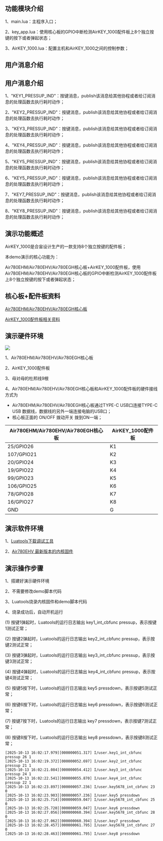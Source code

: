 ## 功能模块介绍

1、main.lua：主程序入口；

2、key_app.lua：使用核心板的GPIO中断检测AirKEY_1000配件板上8个独立按键的按下或者弹起状态；

3、AirKEY_1000.lua：配置主机和AirKEY_1000之间的控制参数；

## 用户消息介绍

## 用户消息介绍

1、"KEY1_PRESSUP_IND"：按键消息，publish该消息给其他协程或者给订阅消息的处理函数去执行耗时动作；

2、"KEY2_PRESSUP_IND"：按键消息，publish该消息给其他协程或者给订阅消息的处理函数去执行耗时动作；

3、"KEY3_PRESSUP_IND"：按键消息，publish该消息给其他协程或者给订阅消息的处理函数去执行耗时动作；

4、"KEY4_PRESSUP_IND"：按键消息，publish该消息给其他协程或者给订阅消息的处理函数去执行耗时动作；

5、"KEY5_PRESSUP_IND"：按键消息，publish该消息给其他协程或者给订阅消息的处理函数去执行耗时动作；

6、"KEY5_PRESSUP_IND"：按键消息，publish该消息给其他协程或者给订阅消息的处理函数去执行耗时动作；

7、"KEY7_PRESSUP_IND"：按键消息，publish该消息给其他协程或者给订阅消息的处理函数去执行耗时动作；

8、"KEY8_PRESSUP_IND"：按键消息，publish该消息给其他协程或者给订阅消息的处理函数去执行耗时动作；

## 演示功能概述

AirKEY_1000是合宙设计生产的一款支持8个独立按键的配件板；

本demo演示的核心功能为：

Air780EHM/Air780EHV/Air780EGH核心板+AirKEY_1000配件板，使用Air780EHM/Air780EHV/Air780EGH核心板的GPIO中断检测AirKEY_1000配件板上8个独立按键的按下或者弹起状态；


## 核心板+配件板资料

[Air780EHM/Air780EHV/Air780EGH核心板](https://docs.openluat.com/air780ehv/product/shouce/)

[AirKEY_1000配件板相关资料](https://docs.openluat.com/accessory/AirKEY_1000/)


## 演示硬件环境

![](https://docs.openluat.com/accessory/AirKEY_1000/image/Air780EHV_connection.jpg)

1、Air780EHM/Air780EHV/Air780EGH核心板

2、AirKEY_1000配件板

3、母对母的杜邦线9根

4、Air780EHM/Air780EHV/Air780EGH核心板和AirKEY_1000配件板的硬件接线方式为

- Air780EHM/Air780EHV/Air780EGH核心板通过TYPE-C USB口连接TYPE-C USB 数据线，数据线的另外一端连接电脑的USB口；
- 核心板正面的 ON/OFF 拨动开关 拨到ON一端；

| Air780EHM/Air780EHV/Air780EGH核心板 |  AirKEY_1000配件板 |
| ------------ | ------------------ |
|    25/GPIO26    |         K1         |
|    107/GPIO21    |         K2         |
|    20/GPIO24    |         K3         |
|    19/GPIO22    |         K4         |
|    99/GPIO23    |         K5         |
|    106/GPIO25    |         K6         |
|    78/GPIO28    |         K7         |
|    16/GPIO27    |         K8         |
|     GND     |         G          |


## 演示软件环境

1、[Luatools下载调试工具](https://docs.openluat.com/air780epm/common/Luatools/)

2、[Air780EHV 最新版本的内核固件](https://docs.openluat.com/air780ehv/luatos/firmware/version/)


## 演示操作步骤

1、搭建好演示硬件环境

2、不需要修改demo脚本代码

3、Luatools烧录内核固件和demo脚本代码

4、烧录成功后，自动开机运行

   (1) 按键1弹起时，Luatools的运行日志输出 key1_int_cbfunc pressup，表示按键1测试正常；

   (2) 按键2弹起时，Luatools的运行日志输出 key2_int_cbfunc pressup，表示按键2测试正常；

   (3) 按键3弹起时，Luatools的运行日志输出 key3_int_cbfunc pressup，表示按键3测试正常；

   (4) 按键4弹起时，Luatools的运行日志输出 key4_int_cbfunc pressup，表示按键4测试正常；

   (5) 按键5按下时，Luatools的运行日志输出 key5 pressdown，表示按键5测试正常；

   (6) 按键6按下时，Luatools的运行日志输出 key6 pressdown，表示按键6测试正常；

   (7) 按键7按下时，Luatools的运行日志输出 key7 pressdown，表示按键7测试正常；

   (8) 按键8按下时，Luatools的运行日志输出 key8 pressdown，表示按键8测试正常；

```
[2025-10-13 16:02:17.979][000000051.317] I/user.key1_int_cbfunc pressup 26 1
[2025-10-13 16:02:19.372][000000052.697] I/user.key2_int_cbfunc pressup 21 1
[2025-10-13 16:02:21.084][000000054.412] I/user.key3_int_cbfunc pressup 24 1
[2025-10-13 16:02:22.541][000000055.870] I/user.key4_int_cbfunc pressup 22 1
[2025-10-13 16:02:23.897][000000057.236] I/user.key5678_int_cbfunc 23 0
[2025-10-13 16:02:23.903][000000057.236] I/user.key5 pressdown
[2025-10-13 16:02:25.714][000000059.047] I/user.key5678_int_cbfunc 25 0
[2025-10-13 16:02:25.720][000000059.047] I/user.key6 pressdown
[2025-10-13 16:02:27.056][000000060.394] I/user.key5678_int_cbfunc 28 0
[2025-10-13 16:02:27.062][000000060.394] I/user.key7 pressdown
[2025-10-13 16:02:28.457][000000061.795] I/user.key5678_int_cbfunc 27 0
[2025-10-13 16:02:28.463][000000061.795] I/user.key8 pressdown

```

